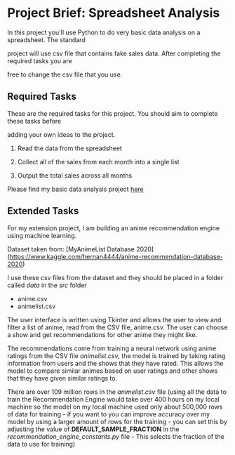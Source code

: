 # Project Brief: Spreadsheet Analysis

In this project you'll use Python to do very basic data analysis on a spreadsheet. The standard

project will use csv file that contains fake sales data. After completing the required tasks you are

free to change the csv file that you use.

## Required Tasks

These are the required tasks for this project. You should aim to complete these tasks before

adding your own ideas to the project.

1. Read the data from the spreadsheet

2. Collect all of the sales from each month into a single list

3. Output the total sales across all months


Please find my basic data analysis project [here](https://github.com/emmabehr/Python-mini-projects/tree/main/Day%2017%20-%20read%20csv%20file)

## Extended Tasks

For my extension project, I am building an anime recommendation engine using machine learning.

Dataset taken from: [MyAnimeList Database 2020] (https://www.kaggle.com/hernan4444/anime-recommendation-database-2020)

I use these csv files from the dataset and they should be placed in a folder called _data_ in the _src_ folder
- anime.csv
- animelist.csv

The user interface is written using Tkinter and allows the user to view and filter a list of anime, read from the CSV file, anime.csv. The user can choose a show and get recommendations for other anime they might like.

The recommendations come from training a neural network using anime ratings from the CSV file _animelist.csv_, the model is trained by taking rating information from users and the shows that they have rated. This allows the model to compare similar animes based on user ratings and other shows that they have given similar ratings to.

There are over 109 million rows in the _animelist.csv_ file (using all the data to train the Recommendation Engine would take over 400 hours on my local machine so the model on my local machine used only about 500,000 rows of data for training - if you want to you can improve accuracy over my model by using a larger amount of rows for the training - you can set this by adjusting the value of **DEFAULT_SAMPLE_FRACTION** in the _recommendation_engine_constants.py_ file - This selects the fraction of the data to use for training)